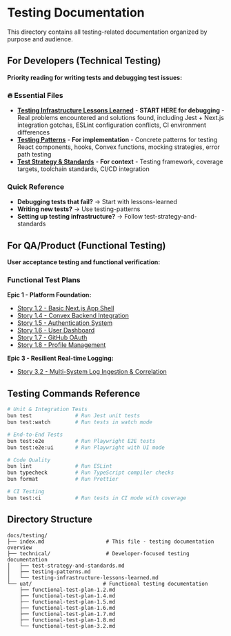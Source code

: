 # Testing Documentation

This directory contains all testing-related documentation organized by purpose and audience.

## For Developers (Technical Testing)

**Priority reading for writing tests and debugging test issues:**

### 🔥 Essential Files
- **[Testing Infrastructure Lessons Learned](technical/testing-infrastructure-lessons-learned.md)** - **START HERE for debugging** - Real problems encountered and solutions found, including Jest + Next.js integration gotchas, ESLint configuration conflicts, CI environment differences
- **[Testing Patterns](technical/testing-patterns.md)** - **For implementation** - Concrete patterns for testing React components, hooks, Convex functions, mocking strategies, error path testing
- **[Test Strategy & Standards](technical/test-strategy-and-standards.md)** - **For context** - Testing framework, coverage targets, toolchain standards, CI/CD integration

### Quick Reference
- **Debugging tests that fail?** → Start with lessons-learned
- **Writing new tests?** → Use testing-patterns  
- **Setting up testing infrastructure?** → Follow test-strategy-and-standards

## For QA/Product (Functional Testing)

**User acceptance testing and functional verification:**

### Functional Test Plans

**Epic 1 - Platform Foundation:**
- [Story 1.2 - Basic Next.js App Shell](uat/functional-test-plan-1.2.md)
- [Story 1.4 - Convex Backend Integration](uat/functional-test-plan-1.4.md) 
- [Story 1.5 - Authentication System](uat/functional-test-plan-1.5.md)
- [Story 1.6 - User Dashboard](uat/functional-test-plan-1.6.md)
- [Story 1.7 - GitHub OAuth](uat/functional-test-plan-1.7.md)
- [Story 1.8 - Profile Management](uat/functional-test-plan-1.8.md)

**Epic 3 - Resilient Real-time Logging:**
- [Story 3.2 - Multi-System Log Ingestion & Correlation](uat/functional-test-plan-3.2.md)

## Testing Commands Reference

```bash
# Unit & Integration Tests
bun test              # Run Jest unit tests
bun test:watch        # Run tests in watch mode

# End-to-End Tests  
bun test:e2e          # Run Playwright E2E tests
bun test:e2e:ui       # Run Playwright with UI mode

# Code Quality
bun lint              # Run ESLint
bun typecheck         # Run TypeScript compiler checks
bun format            # Run Prettier

# CI Testing
bun test:ci           # Run tests in CI mode with coverage
```

## Directory Structure

```
docs/testing/
├── index.md                    # This file - testing documentation overview
├── technical/                  # Developer-focused testing documentation
│   ├── test-strategy-and-standards.md
│   ├── testing-patterns.md
│   └── testing-infrastructure-lessons-learned.md
└── uat/                       # Functional testing documentation  
    ├── functional-test-plan-1.2.md
    ├── functional-test-plan-1.4.md
    ├── functional-test-plan-1.5.md
    ├── functional-test-plan-1.6.md
    ├── functional-test-plan-1.7.md
    ├── functional-test-plan-1.8.md
    └── functional-test-plan-3.2.md
```